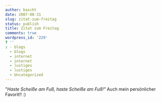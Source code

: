 ```yaml
---
author: bascht
date: 2007-08-31
slug: zitat-zum-freitag
status: publish
title: Zitat zum Freitag
comments: true
wordpress_id: '229'
? ''
: - blogs
  - blogs
  - internet
  - internet
  - lustiges
  - lustiges
  - Uncategorized
---
```


"*Haste Scheiße am Fuß, haste Scheiße am Fuß!"* Auch mein
persönlicher Favorit!! :)


